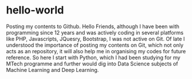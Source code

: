 # hello-world
Posting my contents to Github.
Hello Friends, although I have been with programming since 12 years and was actively coding in several platforms like PHP, Javascripts, JQuesry, Bootstrap, I was not active on Git.
Of late I understood the importance of posting my contents on Git, which not only acts as an repository, it will also help me in organising my codes for future reference.
So here I start with Python, which I had been studying for my MTech programme and further would dig into Data Science subjects of Machine Learning and Deep Learning.
